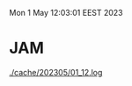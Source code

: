 Mon  1 May 12:03:01 EEST 2023
# JAM
<a href='./cache/202305/01_12.log'>./cache/202305/01_12.log</a>
